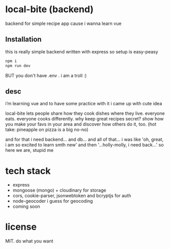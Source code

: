 # local-bite (backend)

backend for simple recipe app cause i wanna learn vue

## Installation

this is really simple backend written with express so setup is easy-peasy

```bash
npm i
npm run dev
```
BUT you don't have .env . i am a troll :)

## desc

i’m learning vue and to have some practice with it i came up with cute idea

local-bite lets people share how they cook dishes where they live.
everyone eats. everyone cooks differently. why keep great recipes secret?
show how you make your favs in your area and discover how others do it, too.
(hot take: pineapple on pizza is a big no-no)

and for that i need backend... and db... and all of that...
i was like 'oh, great, i am so excited to learn smth new' and then '...holly-molly, i need back...'
so here we are, stupid me

# tech stack
- express
- mongoose (mongo) + cloudinary for storage
- cors, cookie-parser, jsonwebtoken and bcryptjs for auth
- node-geocoder i guess for geocoding
- coming soon

# license
MIT. do what you want
